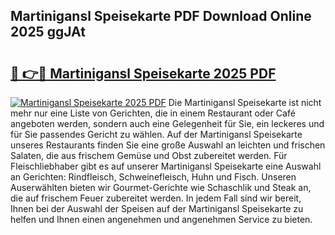 ## Martinigansl Speisekarte PDF Download Online 2025 ggJAt

# <h2><a href="http://gc90sf.nevu.top/?p=Martinigansl+Speisekarte">🔗 👉🔴 Martinigansl Speisekarte 2025 PDF</a></h2>

[![Martinigansl Speisekarte 2025 PDF](https://i.imgur.com/dBaPXMq.png)](http://gc90sf.nevu.top/?p=Martinigansl+Speisekarte)
Die Martinigansl Speisekarte ist nicht mehr nur eine Liste von Gerichten, die in einem Restaurant oder Café angeboten werden, sondern auch eine Gelegenheit für Sie, ein leckeres und für Sie passendes Gericht zu wählen. Auf der Martinigansl Speisekarte unseres Restaurants finden Sie eine große Auswahl an leichten und frischen Salaten, die aus frischem Gemüse und Obst zubereitet werden. Für Fleischliebhaber gibt es auf unserer Martinigansl Speisekarte eine Auswahl an Gerichten: Rindfleisch, Schweinefleisch, Huhn und Fisch. Unseren Auserwählten bieten wir Gourmet-Gerichte wie Schaschlik und Steak an, die auf frischem Feuer zubereitet werden. In jedem Fall sind wir bereit, Ihnen bei der Auswahl der Speisen auf der Martinigansl Speisekarte zu helfen und Ihnen einen angenehmen und angenehmen Service zu bieten.
